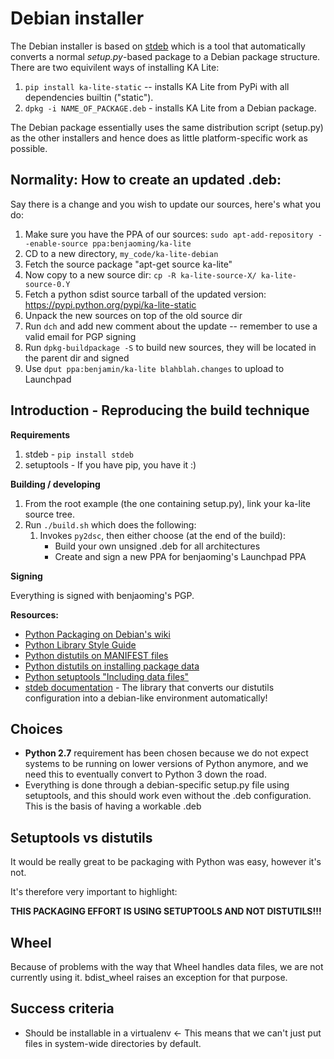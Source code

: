 Debian installer
================

The Debian installer is based on [stdeb](https://github.com/astraw/stdeb) which
is a tool that automatically converts a normal *setup.py*-based package to a
Debian package structure. There are two equivilent ways of installing KA Lite:

  1. `pip install ka-lite-static` -- installs KA Lite from PyPi with all dependencies builtin ("static").
  1. `dpkg -i NAME_OF_PACKAGE.deb` - installs KA Lite from a Debian package.

The Debian package essentially uses the same distribution script (setup.py)
as the other installers and hence does as little platform-specific work as
possible.


Normality: How to create an updated .deb:
-----------------------------------------

Say there is a change and you wish to update our sources, here's what you do:

  1. Make sure you have the PPA of our sources: `sudo apt-add-repository --enable-source ppa:benjaoming/ka-lite`
  1. CD to a new directory, `my_code/ka-lite-debian`
  1. Fetch the source package "apt-get source ka-lite"
  1. Now copy to a new source dir: `cp -R ka-lite-source-X/ ka-lite-source-0.Y`
  1. Fetch a python sdist source tarball of the updated version: https://pypi.python.org/pypi/ka-lite-static
  1. Unpack the new sources on top of the old source dir
  1. Run `dch` and add new comment about the update -- remember to use a valid email for PGP signing
  1. Run `dpkg-buildpackage -S` to build new sources, they will be located in the parent dir and signed
  1. Use `dput ppa:benjamin/ka-lite blahblah.changes` to upload to Launchpad


Introduction - Reproducing the build technique
----------------------------------------------

**Requirements**

  1. stdeb - `pip install stdeb`
  1. setuptools - If you have pip, you have it :)

**Building / developing**

  1. From the root example (the one containing setup.py), link your ka-lite source tree.
  1. Run `./build.sh` which does the following:
     1. Invokes `py2dsc`, then either choose (at the end of the build):
        * Build your own unsigned .deb for all architectures
        * Create and sign a new PPA for benjaoming's Launchpad PPA

**Signing**

Everything is signed with benjaoming's PGP.

**Resources:**

 - [Python Packaging on Debian's wiki](https://wiki.debian.org/Python/Packaging)
 - [Python Library Style Guide](https://wiki.debian.org/Python/LibraryStyleGuide)
 - [Python distutils on MANIFEST files](https://docs.python.org/2/distutils/sourcedist.html#manifest)
 - [Python distutils on installing package data](https://docs.python.org/2/distutils/setupscript.html#distutils-installing-package-data)
 - [Python setuptools "Including data files"](https://pythonhosted.org/setuptools/setuptools.html#including-data-files)
 - [stdeb documentation](https://pypi.python.org/pypi/stdeb) - The library that
   converts our distutils configuration into a debian-like environment
   automatically!

Choices
------------------

 - **Python 2.7** requirement has been chosen because we do not expect systems
   to be running on lower versions of Python anymore, and we need this to
   eventually convert to Python 3 down the road.
 - Everything is done through a debian-specific setup.py file using setuptools,
   and this should work even without the .deb configuration. This is the
   basis of having a workable .deb


Setuptools vs distutils
-----------------------

It would be really great to be packaging with Python was easy, however it's not.

It's therefore very important to highlight:

**THIS PACKAGING EFFORT IS USING SETUPTOOLS AND NOT DISTUTILS!!!**


Wheel
-----

Because of problems with the way that Wheel handles data files, we are not currently using it. bdist_wheel raises an exception for that purpose.


Success criteria
----------------

 * Should be installable in a virtualenv <- This means that we can't just put
   files in system-wide directories by default.
